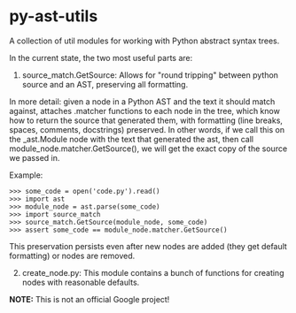 # py-ast-utils

A collection of util modules for working with Python abstract syntax trees.

In the current state, the two most useful parts are:
1. source_match.GetSource: Allows for "round tripping" between python
source and an AST, preserving all formatting.

In more detail: given a node in a Python AST and the text it should
match against, attaches .matcher functions to each node in the tree, which
know how to return the source that generated them, with formatting (line
breaks, spaces, comments, docstrings) preserved. In other words, if we call 
this on the _ast.Module node with the text that generated the ast, then call
module_node.matcher.GetSource(), we will get the exact copy of the source
we passed in.

Example:
```
>>> some_code = open('code.py').read()
>>> import ast
>>> module_node = ast.parse(some_code)
>>> import source_match
>>> source_match.GetSource(module_node, some_code)
>>> assert some_code == module_node.matcher.GetSource()
```

This preservation persists even after new nodes are added (they get default
formatting) or nodes are removed.

2. create_node.py: This module contains a bunch of functions for creating
nodes with reasonable defaults.

**NOTE:** This is not an official Google project!
